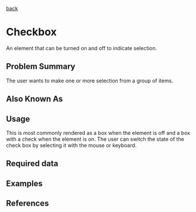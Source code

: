 [back](input-control.md)

# Checkbox

An element that can be turned on and off to indicate selection. 

## Problem Summary

The user wants to make one or more selection from a group of items.

## Also Known As


## Usage

This is most commonly rendered as a box when the element is off and a box with a check when the element is on. The user can switch the state of the check box by selecting it with the mouse or keyboard.

## Required data


## Examples


## References





